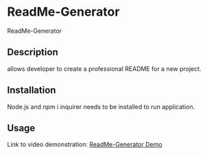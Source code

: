# ReadMe-Generator
ReadMe-Generator

## Description

allows developer to create a professional README for a new project.

## Installation

Node.js and npm i inquirer needs to be installed to run application.


## Usage

Link to video demonstration: [ReadMe-Generator Demo](https://drive.google.com/drive/folders/1DzF5DR8K-j5cfgeKC61oU0IChh4bXVqI?usp=drive_link)

